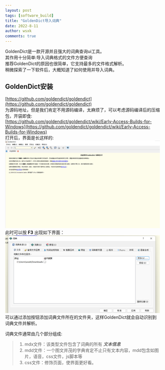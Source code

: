 ```yaml
---
layout: post
tags: [software_build]
title: "GoldenDict导入词典"
date: 2022-8-11
author: wsxk
comments: true
---
```


GoldenDict是一款开源并且强大的词典查询ui工具。<br>
其作用十分简单:导入词典格式的文件方便查询<br>
推荐GoldenDict的原因也很简单，它支持最多的文件格式解析。<br>
稍微探索了一下软件后，大概知道了如何使用并导入词典。

## GoldenDict安装<br>
[https://github.com/goldendict/goldendict](https://github.com/goldendict/goldendict)<br>
为源码地址，但是我们肯定不用源码编译，太麻烦了，可以考虑源码编译后的压缩包，开袋即食:<br>
[https://github.com/goldendict/goldendict/wiki/Early-Access-Builds-for-Windows](https://github.com/goldendict/goldendict/wiki/Early-Access-Builds-for-Windows)
<br>
打开后，界面是长这样的:
![](https://raw.githubusercontent.com/wsxk/wsxk_pictures/main/2022-6-27-DNS/20220811152603.png)
此时可以按 **F3** 出现如下界面：
![](https://raw.githubusercontent.com/wsxk/wsxk_pictures/main/2022-6-27-DNS/20220811152646.png)
可以通过添加按钮添加词典文件所在的文件夹，这样GoldenDict就会自动识别到词典文件并解析。

词典文件通常由几个部分组成:
> 1. mdx文件：该类型文件包含了词典的所有 ***文本信息***
> 2. mdd文件：一个图文并茂的字典肯定不止只有文本内容，mdd包含如图片，语音，css文件，js脚本等
> 3. css文件：修饰页面，使界面更好看。